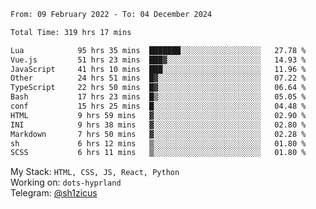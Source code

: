 <!--START_SECTION:waka-->

```txt
From: 09 February 2022 - To: 04 December 2024

Total Time: 319 hrs 17 mins

Lua            95 hrs 35 mins  ███████░░░░░░░░░░░░░░░░░░   27.78 %
Vue.js         51 hrs 23 mins  ███▓░░░░░░░░░░░░░░░░░░░░░   14.93 %
JavaScript     41 hrs 10 mins  ███░░░░░░░░░░░░░░░░░░░░░░   11.96 %
Other          24 hrs 51 mins  █▓░░░░░░░░░░░░░░░░░░░░░░░   07.22 %
TypeScript     22 hrs 50 mins  █▓░░░░░░░░░░░░░░░░░░░░░░░   06.64 %
Bash           17 hrs 23 mins  █▒░░░░░░░░░░░░░░░░░░░░░░░   05.05 %
conf           15 hrs 25 mins  █░░░░░░░░░░░░░░░░░░░░░░░░   04.48 %
HTML           9 hrs 59 mins   ▓░░░░░░░░░░░░░░░░░░░░░░░░   02.90 %
INI            9 hrs 38 mins   ▓░░░░░░░░░░░░░░░░░░░░░░░░   02.80 %
Markdown       7 hrs 50 mins   ▓░░░░░░░░░░░░░░░░░░░░░░░░   02.28 %
sh             6 hrs 12 mins   ▒░░░░░░░░░░░░░░░░░░░░░░░░   01.80 %
SCSS           6 hrs 11 mins   ▒░░░░░░░░░░░░░░░░░░░░░░░░   01.80 %
```

<!--END_SECTION:waka-->
My Stack: `HTML, CSS, JS, React, Python` <br>
Working on: `dots-hyprland` <br>
Telegram: [@sh1zicus](https://t.me/sh1zicus) 

